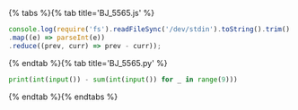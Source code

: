 {% tabs %}{% tab title='BJ_5565.js' %}

```js
console.log(require('fs').readFileSync('/dev/stdin').toString().trim().split('\n')
.map((e) => parseInt(e))
.reduce((prev, curr) => prev - curr));
```

{% endtab %}{% tab title='BJ_5565.py' %}

```py
print(int(input()) - sum(int(input()) for _ in range(9)))
```

{% endtab %}{% endtabs %}
